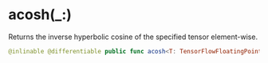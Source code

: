 # acosh(\_:)

Returns the inverse hyperbolic cosine of the specified tensor element-wise.

``` swift
@inlinable @differentiable public func acosh<T: TensorFlowFloatingPoint>(_ x: Tensor<T>) -> Tensor<T>
```
